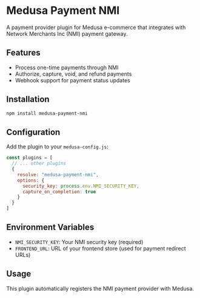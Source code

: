 # Medusa Payment NMI

A payment provider plugin for Medusa e-commerce that integrates with Network Merchants Inc (NMI) payment gateway.

## Features

- Process one-time payments through NMI
- Authorize, capture, void, and refund payments
- Webhook support for payment status updates

## Installation

```bash
npm install medusa-payment-nmi
```

## Configuration

Add the plugin to your `medusa-config.js`:

```javascript
const plugins = [
  // ... other plugins
  {
    resolve: "medusa-payment-nmi",
    options: {
      security_key: process.env.NMI_SECURITY_KEY,
      capture_on_completion: true
    }
  }
]
```

## Environment Variables

- `NMI_SECURITY_KEY`: Your NMI security key (required)
- `FRONTEND_URL`: URL of your frontend store (used for payment redirect URLs)

## Usage

This plugin automatically registers the NMI payment provider with Medusa.